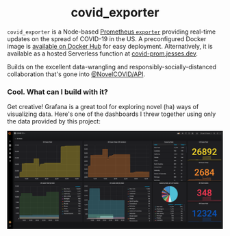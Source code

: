 <h1 align="center">
  covid_exporter
</h1>

`covid_exporter` is a Node-based [Prometheus `exporter`][prometheus] providing
real-time updates on the spread of COVID-19 in the US. A preconfigured Docker
image is [available on Docker Hub][docker-hub] for easy deployment.
Alternatively, it is available as a hosted Serverless function at
[covid-prom.jesses.dev](https://covid-prom.jesses.dev).

Builds on the excellent data-wrangling and responsibly-socially-distanced
collaboration that's gone into [@NovelCOVID/API][api].

### Cool. What can I build with it?

Get creative! Grafana is a great tool for exploring novel (ha) ways of
visualizing data. Here's one of the dashboards I threw together using only the
data provided by this project:

![Grafana Dashboard](/assets/covid-dashboard.png)

[api]: https://github.com/@NovelCOVID/API
[docker-hub]: https://hub.docker.com/r/jessestuart/covid_exporter
[prometheus]: https://prometheus.io/docs/instrumenting/exporters/
